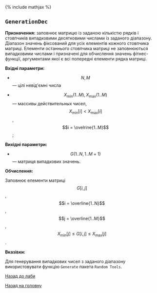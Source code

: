 {% include mathjax %}

## `GenerationDec`
	
**Призначення:** заповнює матрицю із заданою кількістю рядків і стовпчиків випадковими десятковими числами із заданого діапазону. Діапазон значень фіксований для усіх елементів кожного стовпчика матриці. Елементи останнього стовпчика матриці не заповнюються випадковими числами і призначені для обчислення значень фітнес-функції, аргументами якої є всі попередні елементи рядка матриці.

**Вхідні параметри:** 

- $$N, M$$ &mdash; цілі невід'ємні числа

- $$X_{\text{min}}(1..M), X_{\text{max}}(1..M)$$ &mdash; массивы действительных чисел, $$X_{\text{min}}[i] < X_{\text{max}}[i]$$, $$i = \ovelrine{1..M}$$;

**Вихідні параметри:**

- $$G(1..N, 1..M+1)$$ &mdash; матриця випадкових значень.

**Обчислення:**

Заповнює елементи матриці $$G[i,j]$$, $$i = \overline{1..N}$$, $$j = \overline{1..M}$$, $$X_{\text{min}}[j] \le G[i, j] \le X_{\text{max}}[j]$$.

**Вказівки:**

Для генерування випадкових чисел з заданого діапазону використовувати функцію `Generate` пакета `Random Tools`.

[Назад до лаби](README.md)

[Назад на головну](../README.md)